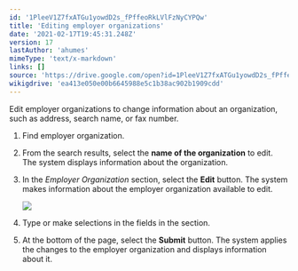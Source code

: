 ```yaml
---
id: '1PleeV1Z7fxATGu1yowdD2s_fPffeoRkLVlFzNyCYPQw'
title: 'Editing employer organizations'
date: '2021-02-17T19:45:31.248Z'
version: 17
lastAuthor: 'ahumes'
mimeType: 'text/x-markdown'
links: []
source: 'https://drive.google.com/open?id=1PleeV1Z7fxATGu1yowdD2s_fPffeoRkLVlFzNyCYPQw'
wikigdrive: 'ea413e050e00b6645988e5c1b38ac902b1909cdd'
---
```

Edit employer organizations to change information about an organization, such as address, search name, or fax number.
1. Find employer organization.
2. From the search results, select the <strong>name of the organization</strong> to edit. The system displays information about the organization.
3. In the <em>Employer Organization</em> section, select the <strong>Edit</strong> button. The system makes information about the employer organization available to edit.

   <img src="../editing-employer-organizations.assets/49e42941acacd24f80fe8f38228e1995.png" />

4. Type or make selections in the fields in the section.
5. At the bottom of the page, select the <strong>Submit</strong> button. The system applies the changes to the employer organization and displays information about it.
